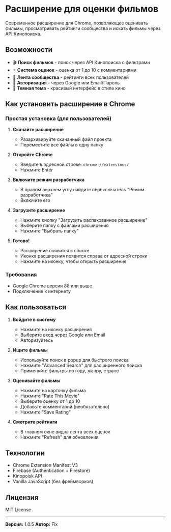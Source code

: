 # Расширение для оценки фильмов

Современное расширение для Chrome, позволяющее оценивать фильмы, просматривать рейтинги сообщества и искать фильмы через API Кинопоиска.

## Возможности

- 🎬 **Поиск фильмов** - поиск через API Кинопоиска с фильтрами
- ⭐ **Система оценок** - оценка от 1 до 10 с комментариями
- 👥 **Лента сообщества** - рейтинги всех пользователей
- 🔐 **Авторизация** - через Google или Email/Пароль
- 🎨 **Темная тема** - красивый интерфейс в стиле кино

## Как установить расширение в Chrome

### Простая установка (для пользователей)

1. **Скачайте расширение**
   - Разархивируйте скачанный файл проекта
   - Переместите все файлы в одну папку

2. **Откройте Chrome**
   - Введите в адресной строке: `chrome://extensions/`
   - Нажмите Enter

3. **Включите режим разработчика**
   - В правом верхнем углу найдите переключатель "Режим разработчика"
   - Включите его

4. **Загрузите расширение**
   - Нажмите кнопку "Загрузить распакованное расширение"
   - Выберите папку с файлами расширения
   - Нажмите "Выбрать папку"

5. **Готово!**
   - Расширение появится в списке
   - Иконка расширения появится справа от адресной строки
   - Нажмите на иконку, чтобы открыть расширение

### Требования

- Google Chrome версии 88 или выше
- Подключение к интернету

## Как пользоваться

1. **Войдите в систему**
   - Нажмите на иконку расширения
   - Выберите вход через Google или Email
   - Авторизуйтесь

2. **Ищите фильмы**
   - Используйте поиск в popup для быстрого поиска
   - Нажмите "Advanced Search" для расширенного поиска
   - Применяйте фильтры по году, жанру, стране

3. **Оценивайте фильмы**
   - Нажмите на карточку фильма
   - Нажмите "Rate This Movie"
   - Выберите оценку от 1 до 10
   - Добавьте комментарий (необязательно)
   - Нажмите "Save Rating"

4. **Смотрите рейтинги**
   - В главном окне видна лента всех оценок
   - Нажмите "Refresh" для обновления

## Технологии

- Chrome Extension Manifest V3
- Firebase (Authentication + Firestore)
- Kinopoisk API
- Vanilla JavaScript (без фреймворков)

## Лицензия

MIT License

---

**Версия:** 1.0.5
**Автор:** Fix
